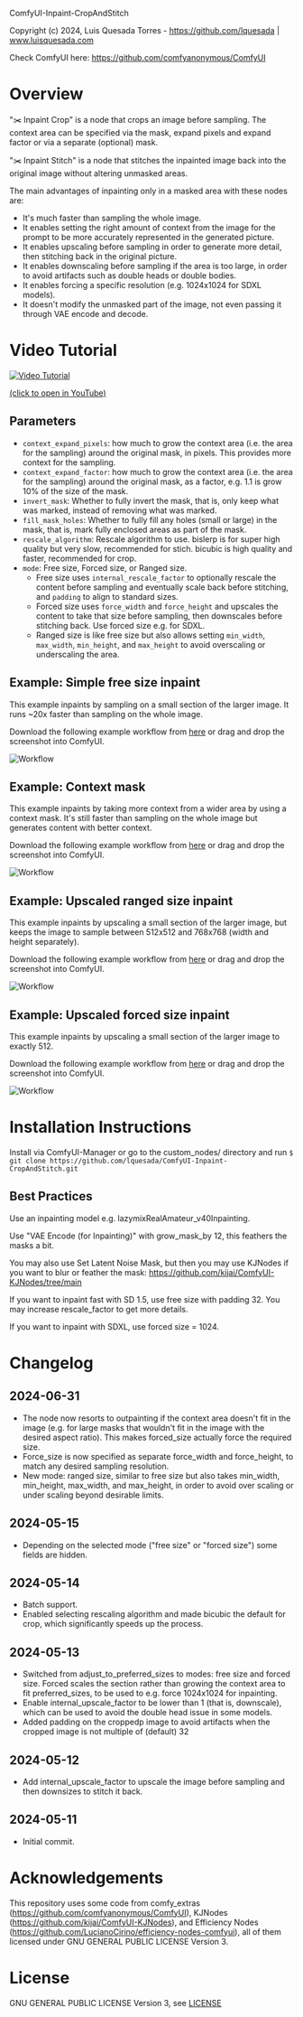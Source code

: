 ComfyUI-Inpaint-CropAndStitch

Copyright (c) 2024, Luis Quesada Torres - https://github.com/lquesada | www.luisquesada.com

Check ComfyUI here: https://github.com/comfyanonymous/ComfyUI

# Overview

"✂️  Inpaint Crop" is a node that crops an image before sampling. The context area can be specified via the mask, expand pixels and expand factor or via a separate (optional) mask.

"✂️  Inpaint Stitch" is a node that stitches the inpainted image back into the original image without altering unmasked areas.

The main advantages of inpainting only in a masked area with these nodes are:
  - It's much faster than sampling the whole image.
  - It enables setting the right amount of context from the image for the prompt to be more accurately represented in the generated picture.
  - It enables upscaling before sampling in order to generate more detail, then stitching back in the original picture.
  - It enables downscaling before sampling if the area is too large, in order to avoid artifacts such as double heads or double bodies.
  - It enables forcing a specific resolution (e.g. 1024x1024 for SDXL models).
  - It doesn't modify the unmasked part of the image, not even passing it through VAE encode and decode.

# Video Tutorial

[![Video Tutorial](https://img.youtube.com/vi/u5cNrumkz2w/0.jpg)](https://www.youtube.com/watch?v=u5cNrumkz2w)

[(click to open in YouTube)](https://www.youtube.com/watch?v=u5cNrumkz2w)

## Parameters
- `context_expand_pixels`: how much to grow the context area (i.e. the area for the sampling) around the original mask, in pixels. This provides more context for the sampling.
- `context_expand_factor`: how much to grow the context area (i.e. the area for the sampling) around the original mask, as a factor, e.g. 1.1 is grow 10% of the size of the mask.
- `invert_mask`: Whether to fully invert the mask, that is, only keep what was marked, instead of removing what was marked.
- `fill_mask_holes`: Whether to fully fill any holes (small or large) in the mask, that is, mark fully enclosed areas as part of the mask.
- `rescale_algorithm`: Rescale algorithm to use. bislerp is for super high quality but very slow, recommended for stich. bicubic is high quality and faster, recommended for crop.
- `mode`: Free size, Forced size, or Ranged size.
    - Free size uses `internal_rescale_factor` to optionally rescale the content before sampling and eventually scale back before stitching, and `padding` to align to standard sizes.
    - Forced size uses `force_width` and `force_height` and upscales the content to take that size before sampling, then downscales before stitching back. Use forced size e.g. for SDXL.
    - Ranged size is like free size but also allows setting `min_width`, `max_width`, `min_height`, and `max_height` to avoid overscaling or underscaling the area.

## Example: Simple free size inpaint
This example inpaints by sampling on a small section of the larger image. It runs ~20x faster than sampling on the whole image.

Download the following example workflow from [here](inpaint-cropandstitch_example_workflow_freesize.json) or drag and drop the screenshot into ComfyUI.

![Workflow](inpaint-cropandstitch_example_workflow_freesize.png)

## Example: Context mask
This example inpaints by taking more context from a wider area by using a context mask. It's still faster than sampling on the whole image but generates content with better context.

Download the following example workflow from [here](inpaint-cropandstitch_example_workflow_context_mask.json) or drag and drop the screenshot into ComfyUI.

![Workflow](inpaint-cropandstitch_example_workflow_context_mask.png)

## Example: Upscaled ranged size inpaint
This example inpaints by upscaling a small section of the larger image, but keeps the image to sample between 512x512 and 768x768 (width and height separately).

Download the following example workflow from [here](inpaint-cropandstitch_example_workflow_rangedsize.json) or drag and drop the screenshot into ComfyUI.

![Workflow](inpaint-cropandstitch_example_workflow_rangedsize.png)

## Example: Upscaled forced size inpaint
This example inpaints by upscaling a small section of the larger image to exactly 512.

Download the following example workflow from [here](inpaint-cropandstitch_example_workflow_forcedsize.json) or drag and drop the screenshot into ComfyUI.

![Workflow](inpaint-cropandstitch_example_workflow_forcedsize.png)

# Installation Instructions

Install via ComfyUI-Manager or go to the custom_nodes/ directory and run ```$ git clone https://github.com/lquesada/ComfyUI-Inpaint-CropAndStitch.git```

## Best Practices
Use an inpainting model e.g. lazymixRealAmateur_v40Inpainting.

Use "VAE Encode (for Inpainting)" with grow_mask_by 12, this feathers the masks a bit.

You may also use Set Latent Noise Mask, but then you may use KJNodes if you want to blur or feather the mask: https://github.com/kijai/ComfyUI-KJNodes/tree/main

If you want to inpaint fast with SD 1.5, use free size with padding 32. You may increase rescale_factor to get more details.

If you want to inpaint with SDXL, use forced size = 1024.

# Changelog
## 2024-06-31
- The node now resorts to outpainting if the context area doesn't fit in the image (e.g. for large masks that wouldn't fit in the image with the desired aspect ratio). This makes forced_size actually force the required size.
- Force_size is now specified as separate force_width and force_height, to match any desired sampling resolution.
- New mode: ranged size, similar to free size but also takes min_width, min_height, max_width, and max_height, in order to avoid over scaling or under scaling beyond desirable limits.
## 2024-05-15
- Depending on the selected mode ("free size" or "forced size") some fields are hidden.
## 2024-05-14
- Batch support.
- Enabled selecting rescaling algorithm and made bicubic the default for crop, which significantly speeds up the process.
## 2024-05-13
- Switched from adjust_to_preferred_sizes to modes: free size and forced size. Forced scales the section rather than growing the context area to fit preferred_sizes, to be used to e.g. force 1024x1024 for inpainting.
- Enable internal_upscale_factor to be lower than 1 (that is, downscale), which can be used to avoid the double head issue in some models.
- Added padding on the croppedp image to avoid artifacts when the cropped image is not multiple of (default) 32
## 2024-05-12
- Add internal_upscale_factor to upscale the image before sampling and then downsizes to stitch it back.
## 2024-05-11
- Initial commit.

# Acknowledgements

This repository uses some code from comfy_extras (https://github.com/comfyanonymous/ComfyUI), KJNodes (https://github.com/kijai/ComfyUI-KJNodes), and Efficiency Nodes (https://github.com/LucianoCirino/efficiency-nodes-comfyui), all of them licensed under GNU GENERAL PUBLIC LICENSE Version 3. 

# License
GNU GENERAL PUBLIC LICENSE Version 3, see [LICENSE](LICENSE)
